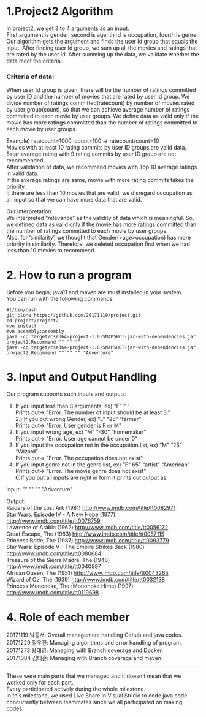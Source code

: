 # 1.Project2 Algorithm

In project2, we get 3 to 4 arguments as an input.       
First argument is gender, second is age, third is occupation, fourth is genre.           
Our algorithm gets the argument and finds the user Id group that equals the input. After finding user Id group, we sum up all the movies and ratings that are rated by the user Id. After summing up the data, we validate whether the data meet the criteria.           

### Criteria of data:
When user Id group is given, there will be the number of ratings committed by user ID and the number of movies that are rated by user Id group. We divide number of ratings committed(ratecount) by number of movies rated by user group(count), so that we can achieve average number of ratings committed to each movie by user groups. We define data as valid only if the movie has more ratings committed than the number of ratings committed to each movie by user groups.          
         
Example) ratecount=1000, count=100 -> ratecount/count=10          
	Movies with at least 10 rating commits by user ID groups are valid data.            
	5star average rating with 9 rating commits by user ID group are not recommended.           
After validation of data, we recommend movies with Top 10 average ratings in valid data.            
If the average ratings are same, movie with more rating commits takes the priority.            
If there are less than 10 movies that are valid, we disregard occupation as an input so that we can have more data that are valid.            

Our interpretation:            
We interpreted “relevance” as the validity of data which is meaningful. So, we defined data as valid only if the movie has more ratings committed than the number of ratings committed to each movie by user groups.            
Also, for ‘similarity’, we thought that Gender(>age>occupation) has more priority in similarity. Therefore, we deleted occupation first when we had less than 10 movies to recommend.               


# 2. How to run a program
Before you begin, java11 and maven are must installed in your system.             
You can run with the following commands.             

```
#!/bin/bash
git clone https://github.com/20171119/project.git
cd project/project2
mvn install
mvn assembly:assembly
java -cp target/cse364-project-1.0-SNAPSHOT-jar-with-dependencies.jar project2.Recommend "" "" ""
java -cp target/cse364-project-1.0-SNAPSHOT-jar-with-dependencies.jar project2.Recommend "" "" "" "Adventure"

```


# 3. Input and Output Handling
Our program supports such inputs and outputs:          
1) If you input less than 3 arguments, ex) “F” “ ”            
Prints out-> "Error. The number of input should be at least 3."              
2.) If you put wrong Gender, ex) “L” “25” “farmer”          
Prints out-> "Error. User gender is F or M"          
3) If you input wrong age, ex) “M” “-30” “homemaker”          
Prints out-> "Error. User age cannot be under 0"            
4) If you input the occupation not in the occupation list, ex) “M” “25” “Wizard”           
Prints out-> "Error. The occupation does not exist"           
5) If you input genre not in the genre list, ex) “F” 65” “artist” “American”          
Prints out-> "Error. The movie genre does not exist"          
6)If you put all inputs are right in form it prints out output as:   
               
Input: "" "" "" "Adventure"           
         
Output:           
Raiders of the Lost Ark (1981) http://www.imdb.com/title/tt0082971           
Star Wars: Episode IV - A New Hope (1977) http://www.imdb.com/title/tt0076759            
Lawrence of Arabia (1962) http://www.imdb.com/title/tt0056172            
Great Escape, The (1963) http://www.imdb.com/title/tt0057115            
Princess Bride, The (1987) http://www.imdb.com/title/tt0093779          
Star Wars: Episode V - The Empire Strikes Back (1980) http://www.imdb.com/title/tt0080684             
Treasure of the Sierra Madre, The (1948) http://www.imdb.com/title/tt0040897           
African Queen, The (1951) http://www.imdb.com/title/tt0043265           
Wizard of Oz, The (1939) http://www.imdb.com/title/tt0032138          
Princess Mononoke, The (Mononoke Hime) (1997) http://www.imdb.com/title/tt0119698           

# 4. Role of each member
20171119 박종서: Overall management handling Github and java codes.            
20171229 정우진: Managing algorithms and error handling of program.            
20171273 황태영: Managing with Branch coverage and Docker.          
20171084 김태훈: Managing with Branch coverage and maven.               
***
These were main parts that we managed and it doesn’t mean that we worked only for each part.            
Every participated actively during the whole milestone.            
In this milestone, we used Live Share in Visual Studio to code java code concurrently between teammates since we all participated on making codes.            
